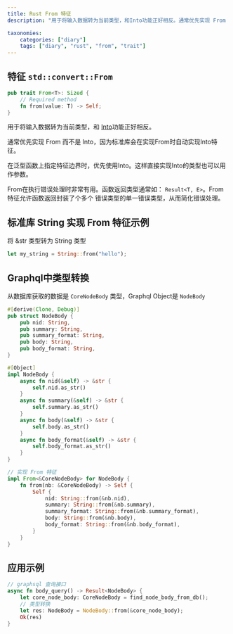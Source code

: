 ```yaml
---
title: Rust From 特征
description: "用于将输入数据转为当前类型，和Into功能正好相反。通常优先实现 From 而不是Into，因为标准库会在实现From时自动实现Into特征"

taxonomies:
    categories: ["diary"]
    tags: ["diary", "rust", "from", "trait"]
---
```


## 特征 `std::convert::From`

```rust
pub trait From<T>: Sized {
    // Required method
    fn from(value: T) -> Self;
}
```

用于将输入数据转为当前类型，和 [Into](https://doc.rust-lang.org/std/convert/trait.Into.html)功能正好相反。

通常优先实现 From 而不是 Into，因为标准库会在实现From时自动实现Into特征。

在泛型函数上指定特征边界时，优先使用Into。这样直接实现Into的类型也可以用作参数。

From在执行错误处理时非常有用。函数返回类型通常如： `Result<T, E>`。From特征允许函数返回封装了个多个
错误类型的单一错误类型，从而简化错误处理。

## 标准库 String 实现 From 特征示例

将 &str 类型转为 String 类型

```rust
let my_string = String::from("hello");
```

## Graphql中类型转换

从数据库获取的数据是 `CoreNodeBody` 类型，Graphql Object是 `NodeBody`

```rust
#[derive(Clone, Debug)]
pub struct NodeBody {
    pub nid: String,
    pub summary: String,
    pub summary_format: String,
    pub body: String,
    pub body_format: String,
}

#[Object]
impl NodeBody {
    async fn nid(&self) -> &str {
        self.nid.as_str()
    }
    async fn summary(&self) -> &str {
        self.summary.as_str()
    }
    async fn body(&self) -> &str {
        self.body.as_str()
    }
    async fn body_format(&self) -> &str {
        self.body_format.as_str()
    }
}

// 实现 From 特征
impl From<&CoreNodeBody> for NodeBody {
    fn from(nb: &CoreNodeBody) -> Self {
        Self {
            nid: String::from(&nb.nid),
            summary: String::from(&nb.summary),
            summary_format: String::from(&nb.summary_format),
            body: String::from(&nb.body),
            body_format: String::from(&nb.body_format),
        }
    }
}
```

## 应用示例

```rust
// graphsql 查询接口
async fn body_query() -> Result<NodeBody> {
	let core_node_body: CoreNodeBody = find_node_body_from_db();
	// 类型转换
	let res: NodeBody = NodeBody::from(&core_node_body);
	Ok(res)
}
```

